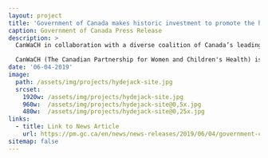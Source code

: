 ```yaml
---
layout: project
title: 'Government of Canada makes historic investment to promote the health and rights of women and girls around the world'
caption: Government of Canada Press Release
description: >
  CanWaCH in collaboration with a diverse coalition of Canada’s leading global health organizations worked together for a year to develop the Thrive Agenda, the basis for this momentous investment. 

  CanWaCH (The Canadian Partnership for Women and Children's Health) is a partnership of 100 organizations and associates working to ensure more women and children survive and thrive in over 1000 communities around the world. 
date: '06-04-2019'
image: 
  path: /assets/img/projects/hydejack-site.jpg
  srcset: 
    1920w: /assets/img/projects/hydejack-site.jpg
    960w:  /assets/img/projects/hydejack-site@0,5x.jpg
    480w:  /assets/img/projects/hydejack-site@0,25x.jpg
links:
  - title: Link to News Article
    url: https://pm.gc.ca/en/news/news-releases/2019/06/04/government-canada-makes-historic-investment-promote-health-and-rights
sitemap: false
---
```

